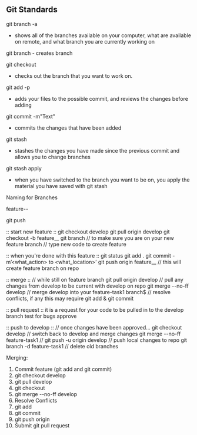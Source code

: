 ## Git Standards

git branch -a
  - shows all of the branches available on your computer, what are available on remote, and what branch you are currently working on

git branch <branch>
    - creates branch

git checkout <branch>
  - checks out the branch that you want to work on.

git add -p
  - adds your files to the possible commit, and reviews the changes before adding

git commit -m"Text"
  - commits the changes that have been added

git stash
  - stashes the changes you have made since the previous commit and allows you to change branches

git stash apply
  - when you have switched to the branch you want to be on, you apply the material you have saved with git stash

Naming for Branches

feature-<featurename>-<initials>

git push <featurebranch>


 :: start new feature ::
git checkout develop
git pull origin develop
git checkout -b feature_<featurename>_<initials>
git branch   // to make sure you are on your new feature branch
// type new code to create feature

:: when you're done with this feature ::
git status
git add .
git commit -m’<what_action> to <what_location>’
git push origin feature_<featurename>_<initials> // this will create feature branch on repo

:: merge ::
// while still on feature branch
git pull origin develop    // pull any changes from develop to be current with develop on repo
git merge --no-ff develop   // merge develop into your feature-task1 branch$
// resolve conflicts, if any this may require git add & git commit

:: pull request ::
it is a request for your code to be pulled in to the develop branch
test for bugs
approve

:: push to develop ::
// once changes have been approved…
git checkout develop  // switch back to develop and merge changes
git merge --no-ff feature-task1  //
git push -u origin develop // push local changes to repo
git branch -d feature-task1 // delete old branches

Merging:

1. Commit feature (git add and git commit)
2. git checkout develop
3. git pull develop
4. git checkout <feature>
5. git merge --no-ff develop
6. Resolve Conflicts
7. git add
8. git commit
9. git push origin <feature>
10. Submit git pull request
